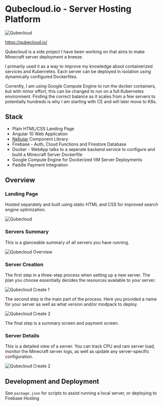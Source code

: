 # Qubecloud.io - Server Hosting Platform


![Qubecloud](https://qubecloud.io/images/global/TextAndLogoPrimary.svg)

https://qubecloud.io/

Qubecloud is a side project I have been working on that aims to make Minecraft server deployment a breeze.

I primarily used it as a way to improve my knowledge about containerized services and Kubernetes. Each server can be deployed in isolation using dynamically configured Dockerfiles.

Currently, I am using Google Compute Engine to run the docker containers, but with minor effort, this can be changed to run on a full Kubernetes environment. Finding the correct balance as it scales from a few servers to potentially hundreds is why I am starting with CE and will later move to K8s.

## Stack
* Plain HTML/CSS Landing Page
* Angular 10 Web Application
* [Nebular](https://akveo.github.io/nebular/) Component Library
* Firebase - Auth, Cloud Functions and Firestore Database
* Docker - WebApp talks to a seperate backend service to configure and build a Minecraft Server Dockerfile
* Google Compute Engine for Dockerized VM Server Deployments
* Paddle Payment Integration

## Overview
### Landing Page

Hosted separately and built using static HTML and CSS for improved search engine optimization.

![Qubecloud](https://i.imgur.com/AbsyUZn.png)


### Servers Summary

This is a glanceable summary of all servers you have running.

![Qubecloud Overview](https://i.imgur.com/O0eioqO.png)

### Server Creation

The first step in a three-step process when setting up a new server. The plan you choose essentially decides the resources available to your server.

![Qubecloud Create 1](https://i.imgur.com/sdIrqp8.png)

The second step is the main part of the process. Here you provided a name for your server as well as what version and/or modpack to deploy.

![Qubecloud Create 2](https://i.imgur.com/ZPOsSj1.png)

The final step is a summary screen and payment screen.

### Server Details

This is a detailed view of a server. You can track CPU and ram server load, monitor the Minecraft server logs, as well as update any server-specific configuration.

![Qubecloud Create 2](https://i.imgur.com/9yxaHDw.png)


## Development and Deployment
See `package.json` for scripts to assist running a local server, or deploying to Firebase Hosting
